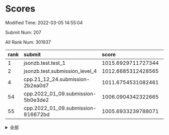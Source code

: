 # Scores

Modified Time: 2022-03-05 14:55:04

Submit Num: 207

All Rank Num: 301937

| rank |               submit               |       score        |       sigma        | pk_num |
| :--- | :--------------------------------- | :----------------- | :----------------- | :----- |
| 1    | jsonzb.test.test_1                 | 1015.6929711727344 | 0.8524288821173431 | 5832   |
| 2    | jsonzb.test.submission_level_4     | 1012.6685312428565 | 0.7776877246352012 | 5837   |
| 4    | cpp.21_12_24.submission-2b2ea0d7   | 1011.6754531082461 | 0.7783363174550423 | 5836   |
| 54   | cpp.2022_01_09.submission-5b0e3de2 | 1006.0904342322665 | 0.7350906453814872 | 5839   |
| 55   | cpp.2022_01_09.submission-816672bd | 1005.6933239788071 | 0.7146451582325409 | 5834   |


<details>
<summary>全部</summary>

| rank |                 submit                 |       score        |       sigma        | pk_num |
| :--- | :------------------------------------- | :----------------- | :----------------- | :----- |
| 1    | jsonzb.test.test_1                     | 1015.6929711727344 | 0.8524288821173431 | 5832   |
| 2    | jsonzb.test.submission_level_4         | 1012.6685312428565 | 0.7776877246352012 | 5837   |
| 3    | gobigger.level_3.submission_level_3_9  | 1011.7401752790906 | 0.7606168704849104 | 5830   |
| 4    | cpp.21_12_24.submission-2b2ea0d7       | 1011.6754531082461 | 0.7783363174550423 | 5836   |
| 5    | gobigger.level_3.submission_level_3_37 | 1011.1537513125475 | 0.7681330271278399 | 5836   |
| 6    | gobigger.level_3.submission_level_3_1  | 1011.1339753823478 | 0.7831153452529834 | 5834   |
| 7    | gobigger.level_3.submission_level_3_2  | 1011.0619956577989 | 0.7830447561489418 | 5832   |
| 8    | gobigger.level_3.submission_level_3_29 | 1011.0296810674886 | 0.7751836949879997 | 5836   |
| 9    | gobigger.level_3.submission_level_3_44 | 1010.8687716258709 | 0.7967674686139747 | 5831   |
| 10   | gobigger.level_3.submission_level_3_23 | 1010.8257157487368 | 0.779928548259919  | 5832   |
| 11   | gobigger.level_3.submission_level_3_19 | 1010.6912704886491 | 0.7671475971361852 | 5833   |
| 12   | gobigger.level_3.submission_level_3_26 | 1010.6897559643138 | 0.7585842522507945 | 5837   |
| 13   | gobigger.level_3.submission_level_3_10 | 1010.5497385129029 | 0.7641699560955324 | 5833   |
| 14   | gobigger.level_3.submission_level_3_34 | 1010.4619626312905 | 0.780568673248415  | 5831   |
| 15   | gobigger.level_3.submission_level_3_49 | 1010.4602992740978 | 0.7442542018422094 | 5833   |
| 16   | gobigger.level_3.submission_level_3_0  | 1010.4532549258214 | 0.7638540042642489 | 5833   |
| 17   | gobigger.level_3.submission_level_3_33 | 1010.4286101069604 | 0.7614016670793262 | 5833   |
| 18   | gobigger.level_3.submission_level_3_20 | 1010.232491609028  | 0.7829482149227717 | 5830   |
| 19   | gobigger.level_3.submission_level_3_8  | 1010.2070494780894 | 0.7627004421614517 | 5840   |
| 20   | gobigger.level_3.submission_level_3_38 | 1010.2007110147011 | 0.7771394738186711 | 5836   |
| 21   | gobigger.level_3.submission_level_3_35 | 1010.1950333761582 | 0.7654385514857549 | 5839   |
| 22   | gobigger.level_3.submission_level_3_24 | 1010.1732800804683 | 0.7514189545740146 | 5833   |
| 23   | gobigger.level_3.submission_level_3_46 | 1010.1514616842674 | 0.7582753302603302 | 5832   |
| 24   | gobigger.level_3.submission_level_3_47 | 1010.1459712746423 | 0.7712697643238574 | 5837   |
| 25   | gobigger.level_3.submission_level_3_36 | 1010.1144204851781 | 0.7483299492007354 | 5833   |
| 26   | gobigger.level_3.submission_level_3_42 | 1010.0918551556856 | 0.7805614972018943 | 5831   |
| 27   | gobigger.level_3.submission_level_3_14 | 1010.0666963611436 | 0.7822948209324878 | 5833   |
| 28   | gobigger.level_3.submission_level_3_12 | 1010.0638289491637 | 0.7516180302491309 | 5826   |
| 29   | gobigger.level_3.submission_level_3_30 | 1009.8534654702826 | 0.7600262883742027 | 5830   |
| 30   | gobigger.level_3.submission_level_3_43 | 1009.8341250960461 | 0.7494274605690578 | 5830   |
| 31   | gobigger.level_3.submission_level_3_18 | 1009.8143852691434 | 0.7638283541045257 | 5835   |
| 32   | gobigger.level_3.submission_level_3_3  | 1009.8133848834503 | 0.7789368940594424 | 5829   |
| 33   | gobigger.level_3.submission_level_3_28 | 1009.7464016379292 | 0.7596844996089905 | 5831   |
| 34   | gobigger.level_3.submission_level_3_45 | 1009.712861870742  | 0.7547839698298566 | 5838   |
| 35   | gobigger.level_3.submission_level_3_32 | 1009.6629735409747 | 0.7684665177346441 | 5836   |
| 36   | gobigger.level_3.submission_level_3_22 | 1009.6465144740866 | 0.754578555776723  | 5833   |
| 37   | gobigger.level_3.submission_level_3_41 | 1009.6435097052698 | 0.7518273626247463 | 5837   |
| 38   | gobigger.level_3.submission_level_3_39 | 1009.6324415370242 | 0.7387868517706575 | 5833   |
| 39   | gobigger.level_3.submission_level_3_16 | 1009.594341621709  | 0.749184713701396  | 5838   |
| 40   | gobigger.level_3.submission_level_3_7  | 1009.5280585702591 | 0.7851169245062316 | 5830   |
| 41   | gobigger.level_3.submission_level_3_27 | 1009.4856816322945 | 0.7612511643449805 | 5834   |
| 42   | gobigger.level_3.submission_level_3_6  | 1009.4423438939958 | 0.7513461835558849 | 5837   |
| 43   | gobigger.level_3.submission_level_3_5  | 1009.3872453403826 | 0.7701877675496859 | 5836   |
| 44   | gobigger.level_3.submission_level_3_11 | 1009.3803408652161 | 0.7491868062845305 | 5835   |
| 45   | gobigger.level_3.submission_level_3_40 | 1009.3767736065537 | 0.7397275974196351 | 5832   |
| 46   | gobigger.level_3.submission_level_3_17 | 1009.364579485441  | 0.7628631672980755 | 5834   |
| 47   | gobigger.level_3.submission_level_3_25 | 1009.3419754563595 | 0.751933144362942  | 5838   |
| 48   | gobigger.level_3.submission_level_3_4  | 1009.3261315694435 | 0.7460312292431381 | 5837   |
| 49   | gobigger.level_3.submission_level_3_15 | 1008.941106271784  | 0.748938190381227  | 5833   |
| 50   | gobigger.level_3.submission_level_3_48 | 1008.9180663484102 | 0.7371267896511554 | 5827   |
| 51   | gobigger.level_3.submission_level_3_13 | 1008.8496676075596 | 0.7531560480928912 | 5833   |
| 52   | gobigger.level_3.submission_level_3_21 | 1008.7773744603338 | 0.7687851243622039 | 5836   |
| 53   | gobigger.level_3.submission_level_3_31 | 1007.8412143102589 | 0.738826110048038  | 5827   |
| 54   | cpp.2022_01_09.submission-5b0e3de2     | 1006.0904342322665 | 0.7350906453814872 | 5839   |
| 55   | cpp.2022_01_09.submission-816672bd     | 1005.6933239788071 | 0.7146451582325409 | 5834   |
| 56   | gobigger.level_1.submission_level_1_16 | 1005.5548593677366 | 0.7341588248638288 | 5836   |
| 57   | gobigger.level_1.submission_level_1_35 | 1004.9004969170983 | 0.7238392807349012 | 5836   |
| 58   | gobigger.level_1.submission_level_1_28 | 1004.6775946127788 | 0.7243942298538985 | 5830   |
| 59   | gobigger.level_1.submission_level_1_4  | 1004.4887210060818 | 0.7251244561513777 | 5834   |
| 60   | gobigger.level_1.submission_level_1_26 | 1004.4763760946438 | 0.702929364706074  | 5836   |
| 61   | gobigger.level_1.submission_level_1_41 | 1004.4429290763939 | 0.7048805306621073 | 5835   |
| 62   | gobigger.level_1.submission_level_1_5  | 1004.3382613356403 | 0.7305603782204114 | 5832   |
| 63   | gobigger.level_1.submission_level_1_24 | 1004.1432541909315 | 0.7182181333626498 | 5834   |
| 64   | gobigger.level_1.submission_level_1_1  | 1004.0117982840244 | 0.7313502121788951 | 5832   |
| 65   | gobigger.level_1.submission_level_1_20 | 1003.9707214918836 | 0.7062063773232014 | 5831   |
| 66   | gobigger.level_1.submission_level_1_40 | 1003.8851782304133 | 0.7165089819966887 | 5831   |
| 67   | gobigger.level_1.submission_level_1_8  | 1003.8118085862686 | 0.7204169478216808 | 5838   |
| 68   | gobigger.level_1.submission_level_1_22 | 1003.7481464882168 | 0.725056185330886  | 5833   |
| 69   | gobigger.level_1.submission_level_1_25 | 1003.7289066895348 | 0.7104789519239708 | 5836   |
| 70   | gobigger.level_1.submission_level_1_19 | 1003.6933727956363 | 0.7179942631938102 | 5837   |
| 71   | gobigger.level_1.submission_level_1_3  | 1003.6700790807505 | 0.7320648107820881 | 5832   |
| 72   | gobigger.level_1.submission_level_1_32 | 1003.620408168924  | 0.7171025842326396 | 5833   |
| 73   | gobigger.level_1.submission_level_1_36 | 1003.6167379627857 | 0.7130077374237538 | 5836   |
| 74   | gobigger.level_1.submission_level_1_37 | 1003.6025254450839 | 0.7154995271741403 | 5836   |
| 75   | gobigger.level_1.submission_level_1_23 | 1003.5720291690114 | 0.722549069581904  | 5833   |
| 76   | gobigger.level_1.submission_level_1_2  | 1003.5261389190388 | 0.7248619358375735 | 5839   |
| 77   | gobigger.level_1.submission_level_1_49 | 1003.5160976880404 | 0.712349550499675  | 5831   |
| 78   | gobigger.level_1.submission_level_1_12 | 1003.4173724800646 | 0.708661245548424  | 5835   |
| 79   | gobigger.level_1.submission_level_1_42 | 1003.2881074155712 | 0.7057920139117646 | 5834   |
| 80   | gobigger.level_1.submission_level_1_38 | 1003.2159752872328 | 0.7171803255234703 | 5835   |
| 81   | gobigger.level_1.submission_level_1_10 | 1003.2101986607148 | 0.7110996581686287 | 5834   |
| 82   | gobigger.level_1.submission_level_1_7  | 1003.1864816030634 | 0.7233647450997295 | 5837   |
| 83   | gobigger.level_1.submission_level_1_34 | 1003.1688295165521 | 0.7213269454122175 | 5834   |
| 84   | gobigger.level_1.submission_level_1_0  | 1003.1672228619285 | 0.7114356688910691 | 5832   |
| 85   | gobigger.level_1.submission_level_1_18 | 1003.1313840402506 | 0.7237959594835552 | 5829   |
| 86   | gobigger.level_1.submission_level_1_14 | 1003.107131165202  | 0.7092084156356022 | 5833   |
| 87   | gobigger.level_1.submission_level_1_31 | 1003.0778881097377 | 0.7158087469510052 | 5836   |
| 88   | gobigger.level_1.submission_level_1_6  | 1002.9604055438891 | 0.7172490289234604 | 5833   |
| 89   | gobigger.level_1.submission_level_1_45 | 1002.9062031449091 | 0.7166125192004206 | 5839   |
| 90   | gobigger.level_1.submission_level_1_44 | 1002.774854165497  | 0.7134107769080276 | 5833   |
| 91   | gobigger.level_1.submission_level_1_9  | 1002.7718609195053 | 0.7186164508605226 | 5835   |
| 92   | gobigger.level_1.submission_level_1_21 | 1002.7243191388862 | 0.7105725188221035 | 5835   |
| 93   | gobigger.level_1.submission_level_1_17 | 1002.7036997608502 | 0.7073852630657212 | 5838   |
| 94   | gobigger.level_1.submission_level_1_39 | 1002.6292756591658 | 0.715043399825931  | 5837   |
| 95   | gobigger.level_1.submission_level_1_15 | 1002.546962522061  | 0.7094227779273475 | 5839   |
| 96   | gobigger.level_1.submission_level_1_11 | 1002.4743658193935 | 0.7099453742974644 | 5838   |
| 97   | gobigger.level_1.submission_level_1_46 | 1002.3797480137746 | 0.7253260028570311 | 5835   |
| 98   | gobigger.level_1.submission_level_1_47 | 1002.3077276211229 | 0.720241839995545  | 5834   |
| 99   | gobigger.level_1.submission_level_1_43 | 1002.2908393424782 | 0.7165891011429657 | 5839   |
| 100  | gobigger.level_1.submission_level_1_48 | 1002.0878418162165 | 0.7086071122095933 | 5837   |
| 101  | gobigger.level_1.submission_level_1_33 | 1002.0852718763699 | 0.7091728674701101 | 5831   |
| 102  | gobigger.level_1.submission_level_1_29 | 1002.0627219946832 | 0.7346548489366951 | 5838   |
| 103  | gobigger.level_1.submission_level_1_13 | 1001.6825607566908 | 0.7098104230932372 | 5832   |
| 104  | gobigger.level_1.submission_level_1_27 | 1001.6792044214944 | 0.7204321613822248 | 5833   |
| 105  | gobigger.level_1.submission_level_1_30 | 1001.4906874839365 | 0.7083315745496156 | 5833   |
| 106  | gobigger.random.submission_random_28   | 997.5832960773232  | 0.7060544636011451 | 5835   |
| 107  | gobigger.random.submission_random_1    | 997.1139974980367  | 0.7087231672996301 | 5833   |
| 108  | gobigger.random.submission_random_36   | 996.9041595593665  | 0.6910627435027494 | 5838   |
| 109  | gobigger.random.submission_random_32   | 996.7785542029383  | 0.7134157577271961 | 5835   |
| 110  | gobigger.random.submission_random_31   | 996.6763281189686  | 0.7013821328009249 | 5835   |
| 111  | gobigger.random.submission_random_34   | 996.4092142111052  | 0.7084737493935357 | 5836   |
| 112  | gobigger.random.submission_random_24   | 996.3637715154795  | 0.7171321384504709 | 5836   |
| 113  | gobigger.random.submission_random_40   | 996.3468782045757  | 0.7079238150259577 | 5836   |
| 114  | gobigger.random.submission_random_15   | 996.3207936437262  | 0.7037372849394704 | 5838   |
| 115  | gobigger.random.submission_random_13   | 996.3203254871906  | 0.7108369288417458 | 5837   |
| 116  | gobigger.random.submission_random_22   | 996.2985999182856  | 0.7037294678070258 | 5830   |
| 117  | gobigger.random.submission_random_42   | 996.2961763261005  | 0.6977653637520441 | 5836   |
| 118  | gobigger.random.submission_random_29   | 996.2575173578143  | 0.7127374321762512 | 5839   |
| 119  | gobigger.random.submission_random_8    | 996.2555917149183  | 0.7114470769428204 | 5832   |
| 120  | gobigger.random.submission_random_38   | 996.2396355568031  | 0.7069917170850842 | 5832   |
| 121  | gobigger.random.submission_random_0    | 996.1664801443071  | 0.7031689429387336 | 5835   |
| 122  | gobigger.random.submission_random_4    | 996.1541949148512  | 0.7217888044528861 | 5836   |
| 123  | gobigger.random.submission_random_5    | 996.1256444660627  | 0.7149810020208052 | 5835   |
| 124  | gobigger.random.submission_random_6    | 996.09521030049    | 0.7261027176315556 | 5835   |
| 125  | gobigger.random.submission_random_43   | 996.0372541011295  | 0.7153335887079542 | 5833   |
| 126  | gobigger.random.submission_random_14   | 996.027792011191   | 0.7219271300596162 | 5837   |
| 127  | gobigger.random.submission_random_45   | 995.9232220152685  | 0.7035296470948581 | 5834   |
| 128  | gobigger.random.submission_random_41   | 995.9054522159736  | 0.7036912600849974 | 5836   |
| 129  | gobigger.random.submission_random_39   | 995.8542287836419  | 0.7175136543964002 | 5841   |
| 130  | gobigger.random.submission_random_35   | 995.8131404143467  | 0.7213002252754391 | 5833   |
| 131  | gobigger.random.submission_random_12   | 995.805672876433   | 0.703690529579721  | 5839   |
| 132  | gobigger.random.submission_random_47   | 995.7839625144825  | 0.7218184239638485 | 5837   |
| 133  | gobigger.random.submission_random_7    | 995.7772929877093  | 0.7210456281135463 | 5836   |
| 134  | gobigger.random.submission_random_11   | 995.7180635913671  | 0.7031304419409214 | 5835   |
| 135  | gobigger.random.submission_random_23   | 995.6655832708253  | 0.7092485790032306 | 5835   |
| 136  | gobigger.random.submission_random_18   | 995.5755100346009  | 0.7154266178371284 | 5828   |
| 137  | gobigger.random.submission_random_49   | 995.5548962425726  | 0.7137649907248955 | 5836   |
| 138  | gobigger.random.submission_random_27   | 995.5274166079096  | 0.7235206488840201 | 5838   |
| 139  | gobigger.random.submission_random_48   | 995.5162402485532  | 0.7193825954376117 | 5834   |
| 140  | gobigger.random.submission_random_30   | 995.4463550970889  | 0.7095396399463099 | 5830   |
| 141  | gobigger.random.submission_random_2    | 995.4176024153777  | 0.7063728069418485 | 5833   |
| 142  | gobigger.random.submission_random_17   | 995.4085631567635  | 0.7139167412326314 | 5836   |
| 143  | gobigger.random.submission_random_37   | 995.39836811022    | 0.7114558996982793 | 5834   |
| 144  | gobigger.random.submission_random_20   | 995.394715426243   | 0.7055736536367208 | 5838   |
| 145  | gobigger.random.submission_random_3    | 995.3766099641335  | 0.7117607721881279 | 5835   |
| 146  | gobigger.random.submission_random_25   | 995.354153421798   | 0.7204805979341948 | 5836   |
| 147  | gobigger.random.submission_random_44   | 995.3101226594641  | 0.7078959632446851 | 5838   |
| 148  | gobigger.random.submission_random_46   | 995.2955623109998  | 0.7167991527971965 | 5836   |
| 149  | gobigger.random.submission_random_9    | 995.2266944932712  | 0.7129028083737173 | 5834   |
| 150  | gobigger.random.submission_random_33   | 995.2118823325931  | 0.7025791685707962 | 5835   |
| 151  | gobigger.random.submission_random_16   | 995.172223842681   | 0.7092172678532178 | 5833   |
| 152  | gobigger.random.submission_random_10   | 995.0476716749162  | 0.7018000824206669 | 5835   |
| 153  | gobigger.random.submission_random_19   | 994.8760867194303  | 0.7088599911407907 | 5840   |
| 154  | gobigger.random.submission_random_21   | 994.8313736608817  | 0.7254399766302422 | 5840   |
| 155  | gobigger.random.submission_random_26   | 994.6206472317671  | 0.7066665978074118 | 5830   |
| 156  | gobigger.level_2.submission_level_2_25 | 993.7126072849761  | 0.7190906955603129 | 5833   |
| 157  | gobigger.level_2.submission_level_2_49 | 993.6627172943257  | 0.7279436416221868 | 5832   |
| 158  | gobigger.level_2.submission_level_2_9  | 993.5210608206236  | 0.7282419487961252 | 5836   |
| 159  | gobigger.level_2.submission_level_2_38 | 993.3606002153834  | 0.7502081868892488 | 5837   |
| 160  | gobigger.level_2.submission_level_2_23 | 993.3387376408058  | 0.7401918169362083 | 5837   |
| 161  | gobigger.level_2.submission_level_2_8  | 993.3008883783185  | 0.7312633264723933 | 5831   |
| 162  | gobigger.level_2.submission_level_2_17 | 993.1635837825776  | 0.7485780469433856 | 5835   |
| 163  | gobigger.level_2.submission_level_2_29 | 993.1169553144593  | 0.7450824403232635 | 5837   |
| 164  | gobigger.level_2.submission_level_2_48 | 993.0698222019154  | 0.7356652450671664 | 5840   |
| 165  | gobigger.level_2.submission_level_2_40 | 992.945740457835   | 0.7322646695365274 | 5836   |
| 166  | gobigger.level_2.submission_level_2_45 | 992.7734619191135  | 0.7320834250499971 | 5836   |
| 167  | gobigger.level_2.submission_level_2_14 | 992.7537124047145  | 0.7366772828642683 | 5833   |
| 168  | gobigger.level_2.submission_level_2_46 | 992.6988529601673  | 0.7356944848159296 | 5830   |
| 169  | gobigger.level_2.submission_level_2_16 | 992.6048850031251  | 0.7398123435645775 | 5834   |
| 170  | gobigger.level_2.submission_level_2_37 | 992.5763481395264  | 0.7351479779292827 | 5840   |
| 171  | gobigger.level_2.submission_level_2_33 | 992.5576900192569  | 0.7278557869699154 | 5833   |
| 172  | gobigger.level_2.submission_level_2_19 | 992.5343838282515  | 0.7317955195449021 | 5836   |
| 173  | gobigger.level_2.submission_level_2_42 | 992.465893544047   | 0.7299114239650044 | 5827   |
| 174  | gobigger.level_2.submission_level_2_28 | 992.4341332198828  | 0.7356513667282804 | 5834   |
| 175  | gobigger.level_2.submission_level_2_18 | 992.3770763215962  | 0.7207511695686156 | 5834   |
| 176  | gobigger.level_2.submission_level_2_0  | 992.3721357237218  | 0.7294152223368172 | 5840   |
| 177  | gobigger.level_2.submission_level_2_10 | 992.3257558834297  | 0.7387231191119505 | 5837   |
| 178  | gobigger.level_2.submission_level_2_47 | 992.3245601365086  | 0.7388068017153622 | 5835   |
| 179  | gobigger.level_2.submission_level_2_6  | 992.3140930915821  | 0.7396236759850288 | 5837   |
| 180  | gobigger.level_2.submission_level_2_27 | 992.2704991247411  | 0.7630590478909248 | 5836   |
| 181  | gobigger.level_2.submission_level_2_13 | 992.2387476087663  | 0.7376256051542922 | 5835   |
| 182  | gobigger.level_2.submission_level_2_44 | 992.1475804512556  | 0.7461186950497777 | 5837   |
| 183  | gobigger.level_2.submission_level_2_12 | 992.0825355848938  | 0.7494098293213486 | 5837   |
| 184  | gobigger.level_2.submission_level_2_21 | 992.0201911177774  | 0.7481463574452668 | 5839   |
| 185  | gobigger.level_2.submission_level_2_7  | 991.9662667835672  | 0.7347673028936831 | 5838   |
| 186  | gobigger.level_2.submission_level_2_41 | 991.891429689137   | 0.7438707644328992 | 5832   |
| 187  | gobigger.level_2.submission_level_2_26 | 991.8649499510936  | 0.7534345717559351 | 5833   |
| 188  | gobigger.level_2.submission_level_2_24 | 991.8645116815624  | 0.7524401617351513 | 5839   |
| 189  | gobigger.level_2.submission_level_2_30 | 991.8598283271003  | 0.7473181199272643 | 5828   |
| 190  | gobigger.level_2.submission_level_2_1  | 991.8460783802908  | 0.7370311972507684 | 5840   |
| 191  | gobigger.level_2.submission_level_2_36 | 991.8429193459306  | 0.7462139389067596 | 5839   |
| 192  | gobigger.level_2.submission_level_2_43 | 991.8006646277872  | 0.7426988906634275 | 5829   |
| 193  | gobigger.level_2.submission_level_2_31 | 991.7342653363014  | 0.730231877760824  | 5831   |
| 194  | gobigger.level_2.submission_level_2_34 | 991.7034299586259  | 0.7660856013106316 | 5833   |
| 195  | gobigger.level_2.submission_level_2_15 | 991.6983227488687  | 0.7563389544419148 | 5832   |
| 196  | gobigger.level_2.submission_level_2_5  | 991.682078339797   | 0.7501784639580836 | 5835   |
| 197  | gobigger.level_2.submission_level_2_35 | 991.4966346117258  | 0.7399260703453131 | 5835   |
| 198  | gobigger.level_2.submission_level_2_4  | 991.4664892224115  | 0.7559713789549117 | 5832   |
| 199  | gobigger.level_2.submission_level_2_22 | 991.3633726749555  | 0.7422787217092971 | 5836   |
| 200  | gobigger.level_2.submission_level_2_11 | 991.2431158739716  | 0.7841328993101798 | 5834   |
| 201  | gobigger.level_2.submission_level_2_20 | 991.0025968988513  | 0.7433583192760971 | 5833   |
| 202  | gobigger.level_2.submission_level_2_39 | 990.9350601318445  | 0.7592391478680938 | 5836   |
| 203  | gobigger.level_2.submission_level_2_2  | 990.6582084861108  | 0.7516955383213487 | 5830   |
| 204  | gobigger.level_2.submission_level_2_3  | 989.9899509733427  | 0.7672429704938217 | 5834   |
| 205  | gobigger.level_2.submission_level_2_32 | 989.5645064748353  | 0.756495395968982  | 5838   |
| 206  | gobigger.none.submission_none_1        | 977.8281511965292  | 1.346128316003366  | 5833   |
| 207  | gobigger.none.submission_none_0        | 977.3372321451455  | 1.215690847365857  | 5833   |

</details>